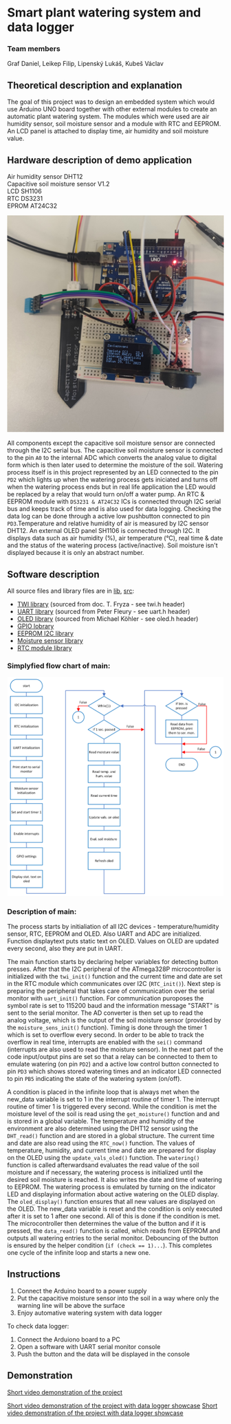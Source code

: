 # Smart plant watering system and data logger

### Team members
Graf Daniel, Leikep Filip, Lipenský Lukáš, Kubeš Václav

## Theoretical description and explanation
The goal of this project was to design an embedded system which would use Arduino UNO board together with other external modules to create an automatic plant watering system. The modules which were used are air humidity sensor, soil moisture sensor and a module with RTC and EEPROM. An LCD panel is attached to display time, air humidity and soil moisture value.


## Hardware description of demo application
Air humidity sensor DHT12  
Capacitive soil moisture sensor V1.2  
LCD SH1106  
RTC DS3231  
EPROM AT24C32  

![Device](images/device.jpg)

All components except the capacitive soil moisture sensor are connected through the I2C serial bus. The capacitive soil moisture sensor is connected to the pin `A0` to the internal ADC which converts the analog value to digital form which is then later used to determine the moisture of the soil. Watering process itself is in this project represented by an LED connected to the pin `PD2` which lights up when the watering process gets iniciated and turns off when the watering process ends but in real life application the LED would be replaced by a relay that would turn on/off a water pump. An RTC & EEPROM module with `DS3231 & AT24C32` ICs is connected through I2C serial bus and keeps track of time and is also used for data logging. Checking the data log can be done through a active low pushbutton connected to pin `PD3`.Temperature and relative humidity of air is measured by I2C sensor DHT12. An external OLED panel SH1106 is connected through I2C. It displays data such as air humidity (%), air temperature (°C), real time & date and the status of the watering process (active/inactive). Soil moisture isn't displayed because it is only an abstract number.

## Software description

All source files and library files are in
[lib](https://github.com/Filip-Leikep/digital-electronics2/tree/main/project/lib), [src](https://github.com/Filip-Leikep/digital-electronics2/tree/main/project/src):
- [TWI library](lib/twi) (sourced from doc. T. Fryza - see twi.h header)
- [UART library](lib/uart) (sourced from Peter Fleury - see uart.h header)
- [OLED library](lib/oled) (sourced from Michael Köhler - see oled.h header)
- [GPIO lobrary](lib/gpio)
- [EEPROM I2C library](lib/eeprom_i2c)
- [Moisture sensor library](lib/moisture_sens)
- [RTC module library](lib/rtc)
### Simplyfied flow chart of main:
![Device](images/Flowchart.png)  

### Description of main:
The process starts by initialiation of all I2C devices - temperature/humidity sensor, RTC, EEPROM and OLED. Also UART and ADC are initialized. Function displaytext puts static text on OLED. Values on OLED are updated every second, also they are put in UART.

The main function starts by declaring helper variables for detecting button presses. After that the I2C peripheral of the ATmega328P microcontroller is initialized with the `twi_init()` function and the current time and date are set in the RTC module which communicates over I2C (`RTC_init()`). Next step is preparing the peripheral that takes care of communication over the serial monitor with `uart_init()` function. For communication puroposes the symbol rate is set to 115200 baud and the information message "START" is sent to the serial monitor. The AD converter is then set up to read the analog voltage, which is the output of the soil moisture sensor (provided by the `moisture_sens_init()` function). Timing is done through the timer 1 which is set to overflow every second. In order to be able to track the overflow in real time, interrupts are enabled with the `sei()` command (interrupts are also used to read the moisture sensor). In the next part of the code input/output pins are set so that a relay can be connected to them to emulate watering (on pin `PD2`) and a active low control button connected to pin `PD3` which shows stored watering times and an indicator LED connected to pin `PB5` indicating the state of the watering system (on/off).

A condition is placed in the infinite loop that is always met when the new_data variable is set to 1 in the interrupt routine of timer 1. The interrupt routine of timer 1 is triggered every second. While the condition is met the moisture level of the soil is read using the `get_moisture()` function and and is stored in a global variable. The temperature and humidity of the environment are also determined using the DHT12 sensor using the `DHT_read()` function and are stored in a global structure. The current time and date are also read using the `RTC_now()` function. The values of temperature, humidity, and current time and date are prepared for display on the OLED using the `update_vals_oled()` function. The `watering()` function is called afterwardsand evaluates the read value of the soil moisture and if necessary, the watering process is initialized until the desired soil moisture is reached. It also writes the date and time of watering to EEPROM. The watering process is emulated by turning on the indicator LED and displaying information about active watering on the OLED display. The `oled_display()` function ensures that all new values are displayed on the OLED. The new_data variable is reset and the condition is only executed after it is set to 1 after one second. All of this is done if the condition is met. The microcontroller then determines the value of the button and if it is pressed, the `data_read()` function is called, which reads from EEPROM and outputs all watering entries to the serial monitor. Debouncing of the button is ensured by the helper condition (`if (check == 1)...`). This completes one cycle of the infinite loop and starts a new one.

## Instructions

1) Connect the Arduino board to a power supply
2) Put the capacitive moisture sensor into the soil in a way where only the warning line will be above the surface
3) Enjoy automative watering system with data logger
   
To check data logger:
1) Connect the Arduiono board to a PC
2) Open a software with UART serial monitor console 
3) Push the button and the data will be displayed in the console


## Demonstration  
[Short video demonstration of the project](https://www.youtube.com/watch?v=xZp-aYvs530&ab_channel=DanielGraf)

[Short video demonstration of the project with data logger showcase](https://www.youtube.com/watch?v=xZp-aYvs530&ab_channel=DanielGraf)
[Short video demonstration of the project with data logger showcase](https://youtu.be/L93e8-zRtyU)
